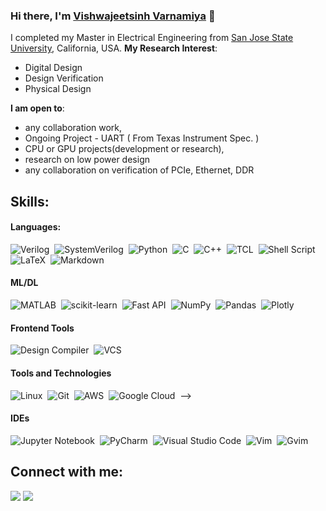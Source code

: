 ### Hi there, I'm [Vishwajeetsinh Varnamiya](https://vishwajeet-sinh.github.io) 👋

I completed my Master in Electrical Engineering from [San Jose State University](https://vishwajeetsinh.varnamiya@sjsu.edu), California, USA.
**My Research Interest**:
- Digital Design
- Design Verification
- Physical Design

 **I am open to**:

- any collaboration work,
- Ongoing Project - UART ( From Texas Instrument Spec. )
- CPU or GPU projects(development or research),
- research on low power design
- any collaboration on verification of PCIe, Ethernet, DDR

## Skills:

#### Languages:

![Verilog](https://img.shields.io/badge/Verilog-ED8B00?style=for-the-badge&logo=java&logoColor=white)&nbsp;
![SystemVerilog](https://img.shields.io/badge/SystemVerilog-%23008080.svg?style=for-the-badge&logo=latex&logoColor=white)&nbsp;
![Python](https://img.shields.io/badge/Python-3776AB?style=for-the-badge&logo=python&logoColor=white)&nbsp;
![C](https://img.shields.io/badge/C-%23008080.svg?style=for-the-badge&logo=latex&logoColor=white)&nbsp;
![C++](https://img.shields.io/badge/C++-%23008080.svg?style=for-the-badge&logo=latex&logoColor=white)&nbsp;
![TCL](https://img.shields.io/badge/TCL-%23008080.svg?style=for-the-badge&logo=latex&logoColor=white)&nbsp;
![Shell Script](https://img.shields.io/badge/Shell_Script-121011?style=for-the-badge&logo=gnu-bash&logoColor=white)&nbsp;
![LaTeX](https://img.shields.io/badge/latex-%23008080.svg?style=for-the-badge&logo=latex&logoColor=white)&nbsp;
![Markdown](https://img.shields.io/badge/markdown-%23000000.svg?style=for-the-badge&logo=markdown&logoColor=white)

#### ML/DL

![MATLAB](https://img.shields.io/badge/MATLAB-FF6F00?style=for-the-badge&logo=tensorflow&logoColor=white)&nbsp;
![scikit-learn](https://img.shields.io/badge/scikit--learn-%23F7931E.svg?style=for-the-badge&logo=scikit-learn&logoColor=white)&nbsp;
![Fast API](https://img.shields.io/badge/FastAPI-005571?style=for-the-badge&logo=fastapi)&nbsp;
![NumPy](https://img.shields.io/badge/numpy-%23013243.svg?style=for-the-badge&logo=numpy&logoColor=white)&nbsp;
![Pandas](https://img.shields.io/badge/pandas-%23150458.svg?style=for-the-badge&logo=pandas&logoColor=white)&nbsp;
![Plotly](https://img.shields.io/badge/Plotly-%233F4F75.svg?style=for-the-badge&logo=plotly&logoColor=white)

#### Frontend Tools

![Design Compiler](https://img.shields.io/badge/DesignCompiler-00000F?style=for-the-badge&logo=mysql&logoColor=white)&nbsp;
![VCS](https://img.shields.io/badge/VCS-316192?style=for-the-badge&logo=postgresql&logoColor=white)&nbsp;

#### Tools and Technologies

![Linux](https://img.shields.io/badge/Linux-FCC624?style=for-the-badge&logo=linux&logoColor=black)&nbsp;
![Git](https://img.shields.io/badge/GIT-E44C30?style=for-the-badge&logo=git&logoColor=white)&nbsp;
![AWS](https://img.shields.io/badge/Amazon_AWS-232F3E?style=flat&logo=amazon-aws&logoColor=white)&nbsp;
![Google Cloud](https://img.shields.io/badge/Google_Cloud-4285F4?style=flat&logo=google-cloud&logoColor=white)&nbsp; -->

#### IDEs

![Jupyter Notebook](https://img.shields.io/badge/jupyter-%23FA0F00.svg?style=for-the-badge&logo=jupyter&logoColor=white)&nbsp;
![PyCharm](https://img.shields.io/badge/pycharm-143?style=for-the-badge&logo=pycharm&logoColor=black&color=black&labelColor=green)&nbsp;
![Visual Studio Code](https://img.shields.io/badge/Visual%20Studio%20Code-0078d7.svg?style=for-the-badge&logo=visual-studio-code&logoColor=white)&nbsp;
![Vim](https://img.shields.io/badge/VIM-%2311AB00.svg?style=for-the-badge&logo=vim&logoColor=white)&nbsp;
![Gvim](https://img.shields.io/badge/VIM-%2311AB00.svg?style=for-the-badge&logo=vim&logoColor=white)&nbsp;


## Connect with me:

<p align = "center">

[<img src ="https://img.shields.io/badge/website-%23.svg?&style=for-the-badge&logo=www&logoColor=white%22&color=black">](https://vishwajeet-sinh.github.io)
[<img src="https://img.shields.io/badge/linkedin-%2312100E.svg?&style=for-the-badge&logo=linkedin&logoColor=white&color=black" />](https://www.linkedin.com/in/vishwajeetsinh/)
</p>
